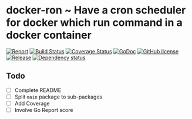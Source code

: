 # docker-ron ~ Have a cron scheduler for docker which run command in a docker container
[![Report](https://goreportcard.com/badge/github.com/corebreaker/docker-cron?style=plastic)](https://goreportcard.com/report/github.com/corebreaker/docker-cron)
[![Build Status](https://img.shields.io/travis/com/corebreaker/docker-cron/master.svg?style=plastic)](https://travis-ci.com/corebreaker/docker-cron)
[![Coverage Status](https://img.shields.io/coveralls/github/corebreaker/docker-cron/master.svg?style=plastic)](https://coveralls.io/github/corebreaker/docker-cron)
[![GoDoc](https://img.shields.io/badge/godoc-reference-5272B4.svg?style=plastic)](https://godoc.org/github.com/corebreaker/docker-cron)
[![GitHub license](https://img.shields.io/github/license/corebreaker/docker-cron.svg?color=blue&style=plastic)](https://github.com/corebreaker/docker-cron/blob/master/LICENSE)
[![Release](https://img.shields.io/github/release/corebreaker/docker-cron.svg?style=plastic)](https://github.com/corebreaker/docker-cron/releases)
[![Dependency status](https://img.shields.io/librariesio/github/corebreaker/docker-cron.svg?style=plastic)](https://libraries.io/github/corebreaker/docker-cron)

## Todo

- [ ] Complete README
- [ ] Split `main` package to sub-packages
- [ ] Add Coverage
- [ ] Involve Go Report score
